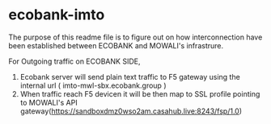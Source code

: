 # ecobank-imto
The purpose of this readme file is to figure out on how interconnection have been established between ECOBANK and MOWALI's infrastrure.

For Outgoing traffic on ECOBANK SIDE,
1. Ecobank server will send plain text traffic to F5 gateway using the internal url ( imto-mwl-sbx.ecobank.group )
2. When traffic reach F5 devicen it will be then map to SSL profile pointing to MOWALI's API gateway(https://sandboxdmz0wso2am.casahub.live:8243/fsp/1.0)
